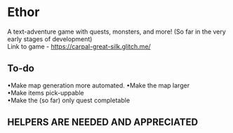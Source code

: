 # Ethor
A text-adventure game with quests, monsters, and more!
(So far in the very early stages of development)  
Link to game - https://carpal-great-silk.glitch.me/
## To-do  
•Make map generation more automated.
•Make the map larger  
•Make items pick-uppable  
•Make the (so far) only quest completable   
## HELPERS ARE NEEDED AND APPRECIATED
